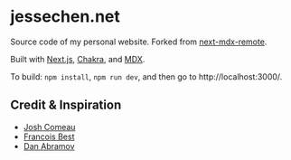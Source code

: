 # jessechen.net

Source code of my personal website. Forked from [next-mdx-remote](https://github.com/hashicorp/next-mdx-remote).

Built with [Next.js](https://nextjs.org/), [Chakra](https://chakra-ui.com/), and [MDX](https://mdxjs.com/).

To build: `npm install`, `npm run dev`, and then go to http://localhost:3000/.

## Credit & Inspiration

- [Josh Comeau](https://www.joshwcomeau.com/)
- [Francois Best](https://francoisbest.com/)
- [Dan Abramov](https://overreacted.io/)
